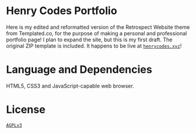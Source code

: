 # Henry Codes Portfolio

Here is my edited and reformatted version of the Retrospect Website theme from Templated.co, for the purpose of making a personal and professional portfolio page! I plan to expand the site, but this is my first draft. The original ZIP template is included.
It happens to be live at [`henrycodes.xyz`](https://henrycodes.xyz/)!

# Language and Dependencies

HTML5, CSS3 and JavaScript-capable web browser.

# License

[`AGPLv3`](LICENSE)
